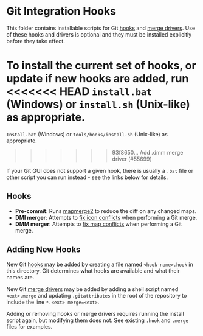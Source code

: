 # Git Integration Hooks

This folder contains installable scripts for Git [hooks] and [merge drivers].
Use of these hooks and drivers is optional and they must be installed
explicitly before they take effect.

To install the current set of hooks, or update if new hooks are added, run
<<<<<<< HEAD
`install.bat` (Windows) or `install.sh` (Unix-like) as appropriate.
=======
`Install.bat` (Windows) or `tools/hooks/install.sh` (Unix-like) as appropriate.
>>>>>>> 93f8650... Add .dmm merge driver (#55699)

If your Git GUI does not support a given hook, there is usually a `.bat` file
or other script you can run instead - see the links below for details.

## Hooks

* **Pre-commit**: Runs [mapmerge2] to reduce the diff on any changed maps.
* **DMI merger**: Attempts to [fix icon conflicts] when performing a Git merge.
* **DMM merger**: Attempts to [fix map conflicts] when performing a Git merge.

## Adding New Hooks

New Git [hooks] may be added by creating a file named `<hook-name>.hook` in
this directory. Git determines what hooks are available and what their names
are.

New Git [merge drivers] may be added by adding a shell script named `<ext>.merge`
and updating `.gitattributes` in the root of the repository to include the line
`*.<ext> merge=<ext>`.

Adding or removing hooks or merge drivers requires running the install script
again, but modifying them does not. See existing `.hook` and `.merge` files for examples.

[hooks]: https://git-scm.com/book/en/v2/Customizing-Git-Git-Hooks
[merge drivers]: https://git-scm.com/docs/gitattributes#_performing_a_three_way_merge
[mapmerge2]: ../mapmerge2/README.md
[fix icon conflicts]: https://tgstation13.org/wiki/Resolving_icon_conflicts
[fix map conflicts]: https://tgstation13.org/wiki/Map_Merger
